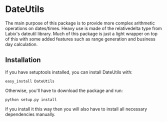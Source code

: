 DateUtils
=========

The main purpose of this package is to provide more complex arithmetic
operations on dates/times. Heavy use is made of the relativedelta type from
Labix's dateutil library. Much of this package is just a light wrapper on top
of this with some added features such as range generation and business day
calculation.

Installation
------------

If you have setuptools installed, you can install DateUtils with:

    easy_install DateUtils

Otherwise, you'll have to download the package and run:

    python setup.py install

If you install it this way then you will also have to install all necessary
dependencies manually.

